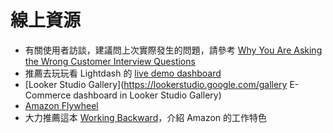 # 線上資源

- 有關使用者訪談，建議問上次實際發生的問題，請參考 [Why You Are Asking the Wrong Customer Interview Questions](https://www.producttalk.org/2016/03/customer-interview-questions/)
- 推薦去玩玩看 Lightdash 的 [live demo dashboard](https://demo.lightdash.com/projects/2014e038-ff4b-4761-ae6f-fbf551e7b468/dashboards/665be298-b79e-456f-9ef3-03f9e068a2d0/view)
- [Looker Studio Gallery](https://lookerstudio.google.com/gallery E-Commerce dashboard in Looker Studio Gallery)
- [Amazon Flywheel](https://medium.com/swlh/the-amazing-flywheel-effect-80a0a21a5ea7)
- 大力推薦這本 [Working Backward](https://www.amazon.com/Working-Backwards-Insights-Stories-Secrets/dp/1250267595)，介紹 Amazon 的工作特色
